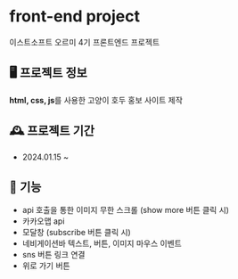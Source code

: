 # front-end project
이스트소프트 오르미 4기 프론트엔드 프로젝트


## 🖥️ 프로젝트 정보
**html, css, js**를 사용한
고양이 호두 홍보 사이트 제작


## 🕰️ 프로젝트 기간
* 2024.01.15 ~


## 🔎 기능
* api 호출을 통한 이미지 무한 스크롤 (show more 버튼 클릭 시)
* 카카오맵 api
* 모달창 (subscribe 버튼 클릭 시)
* 네비게이션바 텍스트, 버튼, 이미지 마우스 이벤트
* sns 버튼 링크 연결
* 위로 가기 버튼
